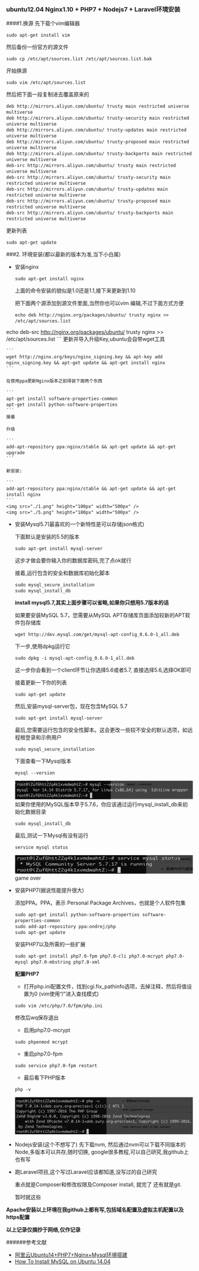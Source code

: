 ### ubuntu12.04 Nginx1.10 + PHP7 + Nodejs7 + Laravel环境安装

####1.换源
先下载个vim编辑器

```
sudo apt-get install vim
```
然后备份一份官方的源文件

```
sudo cp /etc/apt/sources.list /etc/apt/sources.list.bak 
```

开始换源

```
sudo vim /etc/apt/sources.list
```
然后把下面一段复制进去覆盖原来的

```
deb http://mirrors.aliyun.com/ubuntu/ trusty main restricted universe multiverse
deb http://mirrors.aliyun.com/ubuntu/ trusty-security main restricted universe multiverse
deb http://mirrors.aliyun.com/ubuntu/ trusty-updates main restricted universe multiverse
deb http://mirrors.aliyun.com/ubuntu/ trusty-proposed main restricted universe multiverse
deb http://mirrors.aliyun.com/ubuntu/ trusty-backports main restricted universe multiverse
deb-src http://mirrors.aliyun.com/ubuntu/ trusty main restricted universe multiverse
deb-src http://mirrors.aliyun.com/ubuntu/ trusty-security main restricted universe multiverse
deb-src http://mirrors.aliyun.com/ubuntu/ trusty-updates main restricted universe multiverse
deb-src http://mirrors.aliyun.com/ubuntu/ trusty-proposed main restricted universe multiverse
deb-src http://mirrors.aliyun.com/ubuntu/ trusty-backports main restricted universe multiverse
```
更新列表

```
sudo apt-get update 
```

###2. 环境安装(都以最新的版本为准,当下小白属)
* 安装nginx

	```
	sudo apt-get install nginx
	```
	上面的命令安装的貌似是1.0还是1.1,接下来更新到1.10
	
	把下面两个源添加到源文件里面,当然你也可以vim 编辑,不过下面方式方便
	
	```
	echo deb http://nginx.org/packages/ubuntu/ trusty nginx >> /etc/apt/sources.list
echo deb-src http://nginx.org/packages/ubuntu/ trusty nginx >> /etc/apt/sources.list
	```
	更新并导入升级Key,ubuntu会自带wget工具
	
	```
	wget http://nginx.org/keys/nginx_signing.key && apt-key add nginx_signing.key && apt-get update && apt-get install nginx
	```
	
	在使用ppa更新Nginx版本之前得装下面两个东西
	
	```
	apt-get install software-properties-common
	apt-get install python-software-properties
	```
	接着
	
	升级
	
	```
	add-apt-repository ppa:nginx/stable && apt-get update && apt-get upgrade
	```
	
	新安装:
	
	```
	add-apt-repository ppa:nginx/stable && apt-get update && apt-get install nginx
	```
	<img src="./1.png" height="100px" width="500px" />
	<img src="./5.png" height="180px" width="500px" />
	
*	安装Mysql5.7(最喜欢的一个新特性是可以存储json格式)

	下面默认是安装的5.5的版本
	
	```
	sudo apt-get install mysql-server
	```
	这步才做会要你输入你的数据库密码,完了点ok就行
	
	接着,运行包含的安全和数据库初始化脚本
	
	```
	sudo mysql_secure_installation
	sudo mysql_install_db
	```
	
	**install mysql5.7,其实上面步骤可以省略,如果你只想用5.7版本的话**
	
	如果要安装MySQL 5.7，您需要从MySQL APT存储库页面添加较新的APT软件包存储库
	
	```
	wget http://dev.mysql.com/get/mysql-apt-config_0.6.0-1_all.deb
	```
	
	下一步,使用dpkg运行它
	
	```
	sudo dpkg -i mysql-apt-config_0.6.0-1_all.deb
	```
	
	这一步你会看到一个client环节让你选择5.6或者5.7, 直接选择5.6,选择OK即可
	
	接着更新一下你的列表
	
	```
	sudo apt-get update
	```
	
	然后,安装mysql-server包，现在包含MySQL 5.7
	
	```
	sudo apt-get install mysql-server
	```
	
	最后,您需要运行包含的安全性脚本。这会更改一些较不安全的默认选项，如远程根登录和示例用户
	
	```
	sudo mysql_secure_installation
	```
	
	下面查看一下Mysql版本
	
	```
	mysql --version
	```
	<img src="./2.png" height="50px" width="500px" />
	如果你使用的MySQL版本早于5.7.6，你应该通过运行mysql_install_db来初始化数据目录

	```
	sudo mysql_install_db
	```
	
	最后,测试一下Mysql有没有运行
	
	```
	service mysql status
	```
	<img src="./3.png" height="50px" width="500px" />
	game over
	
*	安装PHP7(据说性能提升很大)
	
	添加PPA。PPA，表示 Personal Package Archives，也就是个人软件包集
	
	```
	sudo apt-get install python-software-properties software-properties-common
	sudo add-apt-repository ppa:ondrej/php
	sudo apt-get update
	```
	
	安装PHP7以及所需的一些扩展
	
	```
	sudo apt-get install php7.0-fpm php7.0-cli php7.0-mcrypt php7.0-mysql php7.0-mbstring php7.0-xml
	```
	
	**配置PHP7**
	
	*	打开php.ini配置文件，找到cgi.fix_pathinfo选项，去掉注释，然后将值设置为0 (vim使用“/”进入查找模式)
	
	```
	sudo vim /etc/php/7.0/fpm/php.ini
	```
	修改后wq保存退出
	
	*	启用php7.0-mcrypt

	```
	sudo phpenmod mcrypt
	```
	
	*	重启php7.0-fpm

	```
	sudo service php7.0-fpm restart
	```
	
	* 最后看下PHP版本

	```
	php -v
	```
	<img src="./4.png" height="100px" width="500px" />
*	Nodejs安装(这个不想写了)
	先下载nvm,
	然后通过nvm可以下载不同版本的Node,多版本可以共存,随时切换,
	google很多教程,可以自己研究,我github上也有写

*	跑Laravel项目,这个写过Laravel应该都知道,没写过的自己研究

	重点就是Composer和修改权限及Composer install, 就完了
	还有就是git.
	
	暂时就这些
	
**Apache安装以上环境在我github上都有写,包括域名配置及虚拟主机配置以及https配置**

**以上记录仅摘抄于网络,仅作记录**

######参考文献
*	[阿里云Ubuntu14+PHP7+Nginx+Mysql环境搭建](http://www.jianshu.com/p/1d312d9f1be1)
* 	[How To Install MySQL on Ubuntu 14.04](https://www.digitalocean.com/community/tutorials/how-to-install-mysql-on-ubuntu-14-04)
	